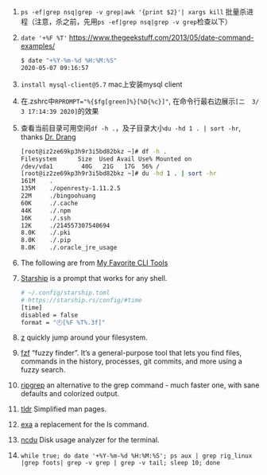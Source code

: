 1. `ps -ef|grep nsq|grep -v grep|awk '{print $2}'| xargs kill` 批量杀进程（注意，杀之前，先用`ps -ef|grep nsq|grep -v grep`检查以下）
1. `date '+%F %T'` https://www.thegeekstuff.com/2013/05/date-command-examples/
    ```bash
    $ date "+%Y-%m-%d %H:%M:%S"
    2020-05-07 09:16:57
    ```
1. `install mysql-client@5.7` mac上安装mysql client
1. 在.zshrc中`RPROMPT="%{$fg[green]%}[%D{%c}]"`, 在命令行最右边展示`[二  3/ 3 17:14:39 2020]`的效果
1. 查看当前目录可用空间`df -h .`，及子目录大小`du -hd 1 . | sort -hr`, thanks [Dr. Drang](https://leancrew.com/all-this/2020/05/sort-of-handy/)

    ```bash
    [root@iz2ze69kp3h9r3i5bd82bkz ~]# df -h .
    Filesystem      Size  Used Avail Use% Mounted on
    /dev/vda1        40G   21G   17G  56% /
    [root@iz2ze69kp3h9r3i5bd82bkz ~]# du -hd 1 . | sort -hr
    161M	.
    135M	./openresty-1.11.2.5
    22M	    ./bingoohuang
    60K	    ./.cache
    44K	    ./.npm
    16K	    ./.ssh
    12K	    ./214557307540694
    8.0K	./.pki
    8.0K	./.pip
    8.0K	./.oracle_jre_usage
    ```

1. The following are from [My Favorite CLI Tools](https://medium.com/swlh/my-favorite-cli-tools-c2fa484cee52)
1. [Starship](https://starship.rs/) is a prompt that works for any shell.
    ```bash
    # ~/.config/starship.toml
    # https://starship.rs/config/#time
    [time]
    disabled = false
    format = "🕙[%F %T%.3f]"
    ```
1. [z](https://github.com/rupa/z)  quickly jump around your filesystem.
1. [fzf](https://github.com/junegunn/fzf) “fuzzy finder”. It’s a general-purpose tool that lets you find files, commands in the history, processes, git commits, and more using a fuzzy search.
1. [ripgrep](https://github.com/BurntSushi/ripgrep)  an alternative to the grep command - much faster one, with sane defaults and colorized output.
1. [tldr](https://tldr.sh/) Simplified man pages.
1. [exa](https://the.exa.website/) a replacement for the ls command.
1. [ncdu](https://dev.yorhel.nl/ncdu) Disk usage analyzer for the terminal.
1. `while true; do date '+%Y-%m-%d %H:%M:%S'; ps aux | grep rig_linux |grep foots| grep -v grep | grep -v tail; sleep 10; done`
